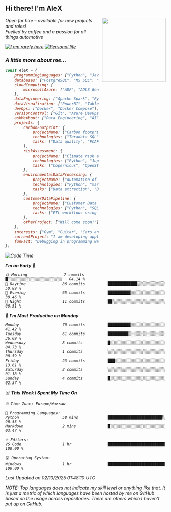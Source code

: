 <h2>Hi there! I'm AleX</h2>
<img align='right' src="https://media1.giphy.com/media/qgQUggAC3Pfv687qPC/giphy.gif" width="200" style="margin-left: 10px;">
<p><em>Open for hire – available for new projects and roles!</a>
</br>Fuelled by coffee and a passion for all things automotive</a>
<!-- </br>Student of <a href="https://www.sgh.waw.pl/en">Warsaw School of Economics</a>
</em></p> -->

[![I am rarely here](https://img.shields.io/badge/I_am_rarely_here-1877F2?style=for-the-badge&logo=facebook&logoColor=white)](https://www.facebook.com/aleksander.mazur.77)
[![Personal life](https://img.shields.io/badge/Personal_life-E4405F?style=for-the-badge&logo=instagram&logoColor=white)](https://www.instagram.com/evi_alex.pl/)
<!-- [![Work contact](https://img.shields.io/badge/Work_contact-0077B5?style=for-the-badge&logo=linkedin&logoColor=white)](https://www.linkedin.com/in/aleksander-mazur-bb3416253/) -->

### A little more about me...  

```javascript
const AleX = {
    programmingLanguages: ["Python", "JavaScript", "SQL", "R"],
    databases: ["PostgreSQL", "MS SQL", "Snowflake", "MongoDB"],
    cloudComputing: {
        microsoftAzure: ["ADF", "ADLS Gen2", "Fabric", "Functions", "Logic Apps", "Synapse", "API Management", "Key Vault"]
    },
    dataEngineering: ["Apache Spark", "PySpark", "Databricks", "Apache Airflow", "dbt"],
    dataVisualisation: ["PowerBI", "Tableau"],
    devOps: ["Docker", "Docker Compose"],
    versionControl: ["Git", "Azure DevOps"],
    askMeAbout: ["Data Engineering", "AI", "Data Science", "Software Development"],
    projects: {
        carbonFootprint: {
            projectName: ["Carbon footprint calculations in D-SIB"],
            technologies: ["Teradata SQL", "MS SQL", "Power BI"],
            tasks: ["Data quality", "PCAF methodology", "Code documentation"]
        },
        riskAssessment: {
            projectName: ["Climate risk assessment for European bank"],
            technologies: ["Python", "Jupiter Notebook", "SQLite"],
            tasks: ["Copernicus", "OpenStreetMap", "ERA-5", "CMIP6", "Application for physical risk", "Development of heatmaps"]
        },
        environmentalDataProcessing: {
            projectName: ["Automation of Exiobase 3 Environmental Data Processing"],
            technologies: ["Python", "mariopy/pymrio"],
            tasks: ["Data extraction", "Data processing", "Code documentation", "Filter interface"]
        },
        customerDataPipeline: {
            projectName: ["Customer Data Pipeline for E-Commerce Personalization"],
            technologies: ["Python", "SQL", "NoSQL", "API", "Microsoft Azure", "PySpark", "Databricks", "PowerBI"],
            tasks: ["ETL workflows using Python and SQL", "ADF pipeline to integrate data", "Data transformations using Spark", "PowerBI dashboards"]
        },
        otherProject: ["Will come soon!"]
    },
    interests: ["Gym", "Guitar", "Cars and everything about them", "Chess", "I'm something a cook myself"],
    currentProject: "I am developing application which will calculate physical activies for countries based on data base of Copernicus",
    funFact: "Debugging in programming was named after the incident mentioned above. Grace Hopper's team removed the moth from the computer and kept it as a specimen in their logbook."
};
```

<!--START_SECTION:waka-->
![Code Time](http://img.shields.io/badge/Code%20Time-243%20hrs%2041%20mins-blue)

**I'm an Early 🐤** 

```text
🌞 Morning                7 commits           █░░░░░░░░░░░░░░░░░░░░░░░░   04.14 % 
🌆 Daytime                86 commits          █████████████░░░░░░░░░░░░   50.89 % 
🌃 Evening                65 commits          ██████████░░░░░░░░░░░░░░░   38.46 % 
🌙 Night                  11 commits          ██░░░░░░░░░░░░░░░░░░░░░░░   06.51 % 
```
📅 **I'm Most Productive on Monday** 

```text
Monday                   70 commits          ██████████░░░░░░░░░░░░░░░   41.42 % 
Tuesday                  61 commits          █████████░░░░░░░░░░░░░░░░   36.09 % 
Wednesday                8 commits           █░░░░░░░░░░░░░░░░░░░░░░░░   04.73 % 
Thursday                 1 commits           ░░░░░░░░░░░░░░░░░░░░░░░░░   00.59 % 
Friday                   23 commits          ███░░░░░░░░░░░░░░░░░░░░░░   13.61 % 
Saturday                 2 commits           ░░░░░░░░░░░░░░░░░░░░░░░░░   01.18 % 
Sunday                   4 commits           █░░░░░░░░░░░░░░░░░░░░░░░░   02.37 % 
```


📊 **This Week I Spent My Time On** 

```text
🕑︎ Time Zone: Europe/Warsaw

💬 Programming Languages: 
Python                   58 mins             ████████████████████████░   96.53 % 
Markdown                 2 mins              █░░░░░░░░░░░░░░░░░░░░░░░░   03.47 % 

🔥 Editors: 
VS Code                  1 hr                █████████████████████████   100.00 % 

💻 Operating System: 
Windows                  1 hr                █████████████████████████   100.00 % 
```


 Last Updated on 02/10/2025 01:48:10 UTC
<!--END_SECTION:waka-->

NOTE: Top languages does not indicate my skill level or anything like that. It is just a metric of which languages have been hosted by me on GitHub based on the usage across repositories. There are others which I haven't put up on GitHub.
